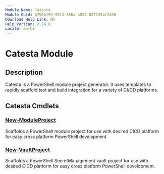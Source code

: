 ```yaml
---
Module Name: Catesta
Module Guid: 6796b193-9013-468a-b022-837749af2d06
Download Help Link: NA
Help Version: 2.24.0
Locale: en-US
---
```


# Catesta Module
## Description
Catesta is a PowerShell module project generator. It uses templates to rapidly scaffold test and build integration for a variety of CI/CD platforms.

## Catesta Cmdlets
### [New-ModuleProject](New-ModuleProject.md)
Scaffolds a PowerShell module project for use with desired CICD platform for easy cross platform PowerShell development.

### [New-VaultProject](New-VaultProject.md)
Scaffolds a PowerShell SecretManagement vault project for use with desired CICD platform for easy cross platform PowerShell development.


